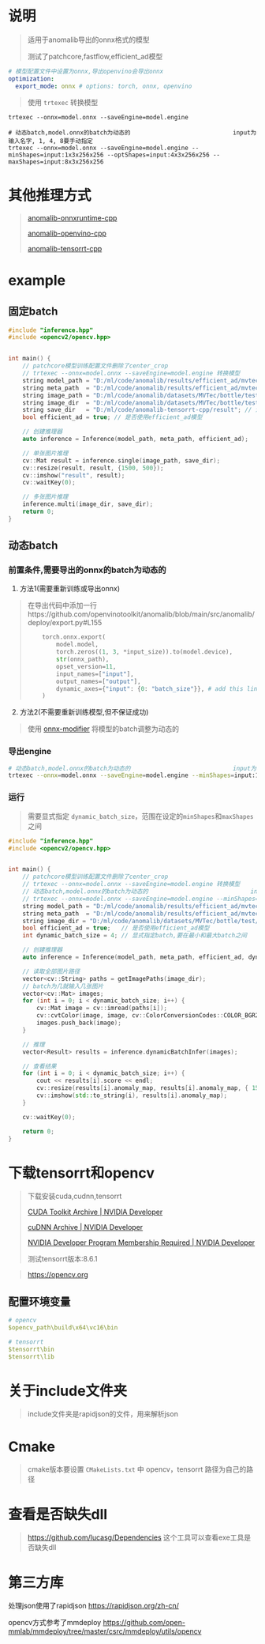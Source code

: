# 说明

> 适用于anomalib导出的onnx格式的模型
>
> 测试了patchcore,fastflow,efficient_ad模型

```yaml
# 模型配置文件中设置为onnx,导出openvino会导出onnx
optimization:
  export_mode: onnx # options: torch, onnx, openvino
```

> 使用 `trtexec` 转换模型

```shell
trtexec --onnx=model.onnx --saveEngine=model.engine

# 动态batch,model.onnx的batch为动态的                             input为输入名字, 1, 4, 8要手动指定
trtexec --onnx=model.onnx --saveEngine=model.engine --minShapes=input:1x3x256x256 --optShapes=input:4x3x256x256 --maxShapes=input:8x3x256x256
```

# 其他推理方式

> [anomalib-onnxruntime-cpp](https://github.com/NagatoYuki0943/anomalib-onnxruntime-cpp)
>
> [anomalib-openvino-cpp](https://github.com/NagatoYuki0943/anomalib-openvino-cpp)
>
> [anomalib-tensorrt-cpp](https://github.com/NagatoYuki0943/anomalib-tensorrt-cpp)

# example

## 固定batch

```C++
#include "inference.hpp"
#include <opencv2/opencv.hpp>


int main() {
    // patchcore模型训练配置文件删除了center_crop
    // trtexec --onnx=model.onnx --saveEngine=model.engine 转换模型
    string model_path = "D:/ml/code/anomalib/results/efficient_ad/mvtec/bottle/run/weights/openvino/model.engine";
    string meta_path  = "D:/ml/code/anomalib/results/efficient_ad/mvtec/bottle/run/weights/openvino/metadata.json";
    string image_path = "D:/ml/code/anomalib/datasets/MVTec/bottle/test/broken_large/000.png";
    string image_dir  = "D:/ml/code/anomalib/datasets/MVTec/bottle/test/broken_large";
    string save_dir   = "D:/ml/code/anomalib-tensorrt-cpp/result"; // 注意目录不会自动创建,要手动创建才会保存
    bool efficient_ad = true; // 是否使用efficient_ad模型

    // 创建推理器
    auto inference = Inference(model_path, meta_path, efficient_ad);

    // 单张图片推理
    cv::Mat result = inference.single(image_path, save_dir);
    cv::resize(result, result, {1500, 500});
    cv::imshow("result", result);
    cv::waitKey(0);

    // 多张图片推理
    inference.multi(image_dir, save_dir);
    return 0;
}
```

## 动态batch

### 前置条件,需要导出的onnx的batch为动态的

1. 方法1(需要重新训练或导出onnx)

> ​	在导出代码中添加一行https://github.com/openvinotoolkit/anomalib/blob/main/src/anomalib/deploy/export.py#L155
>
> ```python
>     torch.onnx.export(
>         model.model,
>         torch.zeros((1, 3, *input_size)).to(model.device),
>         str(onnx_path),
>         opset_version=11,
>         input_names=["input"],
>         output_names=["output"],
>         dynamic_axes={"input": {0: "batch_size"}}, # add this line to support dynamic batch
>     )
> ```

2. 方法2(不需要重新训练模型,但不保证成功)

> 使用 [onnx-modifier](https://github.com/ZhangGe6/onnx-modifier) 将模型的batch调整为动态的

### 导出engine

```sh
# 动态batch,model.onnx的batch为动态的                             input为输入名字, 1, 4, 8要手动指定,256为输出尺寸
trtexec --onnx=model.onnx --saveEngine=model.engine --minShapes=input:1x3x256x256 --optShapes=input:4x3x256x256 --maxShapes=input:8x3x256x256
```

### 运行

> 需要显式指定 `dynamic_batch_size`，范围在设定的`minShapes`和`maxShapes`之间

```c++
#include "inference.hpp"
#include <opencv2/opencv.hpp>


int main() {
    // patchcore模型训练配置文件删除了center_crop
    // trtexec --onnx=model.onnx --saveEngine=model.engine 转换模型
    // 动态batch,model.onnx的batch为动态的                             input为输入名字, 1, 4, 8要手动指定
    // trtexec --onnx=model.onnx --saveEngine=model.engine --minShapes=input:1x3x256x256 --optShapes=input:4x3x256x256 --maxShapes=input:8x3x256x256
    string model_path = "D:/ml/code/anomalib/results/efficient_ad/mvtec/bottle/run/weights/openvino/model.engine";
    string meta_path  = "D:/ml/code/anomalib/results/efficient_ad/mvtec/bottle/run/weights/openvino/metadata.json";
    string image_dir = "D:/ml/code/anomalib/datasets/MVTec/bottle/test/broken_large";
    bool efficient_ad = true;   // 是否使用efficient_ad模型
    int dynamic_batch_size = 4; // 显式指定batch,要在最小和最大batch之间

    // 创建推理器
    auto inference = Inference(model_path, meta_path, efficient_ad, dynamic_batch_size);

    // 读取全部图片路径
    vector<cv::String> paths = getImagePaths(image_dir);
    // batch为几就输入几张图片
    vector<cv::Mat> images;
    for (int i = 0; i < dynamic_batch_size; i++) {
        cv::Mat image = cv::imread(paths[i]);
        cv::cvtColor(image, image, cv::ColorConversionCodes::COLOR_BGR2RGB);
        images.push_back(image);
    }

    // 推理
    vector<Result> results = inference.dynamicBatchInfer(images);

    // 查看结果
    for (int i = 0; i < dynamic_batch_size; i++) {
        cout << results[i].score << endl;
        cv::resize(results[i].anomaly_map, results[i].anomaly_map, { 1500, 500 });
        cv::imshow(std::to_string(i), results[i].anomaly_map);
    }

    cv::waitKey(0);

    return 0;
}
```



# 下载tensorrt和opencv

> 下载安装cuda,cudnn,tensorrt
>
> [CUDA Toolkit Archive | NVIDIA Developer](https://developer.nvidia.com/cuda-toolkit-archive)
>
> [cuDNN Archive | NVIDIA Developer](https://developer.nvidia.com/rdp/cudnn-archive)
>
> [NVIDIA Developer Program Membership Required | NVIDIA Developer](https://developer.nvidia.com/nvidia-tensorrt-download)
>
> 测试tensorrt版本:8.6.1
> 

> https://opencv.org

## 配置环境变量

```yaml
# opencv
$opencv_path\build\x64\vc16\bin

# tensorrt
$tensorrt\bin
$tensorrt\lib
```

# 关于include文件夹

> include文件夹是rapidjson的文件，用来解析json

# Cmake

> cmake版本要设置 `CMakeLists.txt` 中 opencv，tensorrt 路径为自己的路径

# 查看是否缺失dll

> https://github.com/lucasg/Dependencies 这个工具可以查看exe工具是否缺失dll

# 第三方库

处理json使用了rapidjson https://rapidjson.org/zh-cn/

opencv方式参考了mmdeploy https://github.com/open-mmlab/mmdeploy/tree/master/csrc/mmdeploy/utils/opencv
